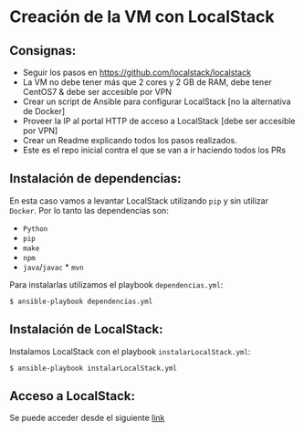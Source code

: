 Creación de la VM con LocalStack
================================              
Consignas:
----------
* Seguir los pasos en https://github.com/localstack/localstack
* La VM no debe tener más que 2 cores y 2 GB de RAM, debe tener CentOS7 & debe ser accesible por VPN
* Crear un script de Ansible para configurar LocalStack [no la alternativa de Docker]
* Proveer la IP al portal HTTP de acceso a LocalStack [debe ser accesible por VPN]
* Crear un Readme explicando todos los pasos realizados.       
* Este es el repo inicial contra el que se van a ir haciendo todos los PRs

Instalación de dependencias:
----------------------------
En esta caso vamos a levantar LocalStack utilizando `pip` y sin utilizar `Docker`. Por lo tanto las dependencias son:
* `Python`
* `pip`
* `make`
* `npm` 
* `java`/`javac` * `mvn`

Para instalarlas utilizamos el playbook `dependencias.yml`:
```
$ ansible-playbook dependencias.yml
```

Instalación de LocalStack:
--------------------------

Instalamos LocalStack con el playbook `instalarLocalStack.yml`:
```
$ ansible-playbook instalarLocalStack.yml
```

Acceso a LocalStack:
--------------------
Se puede acceder desde el siguiente [link](http://10.252.7.175 "Interfaz web de LocalStack")

